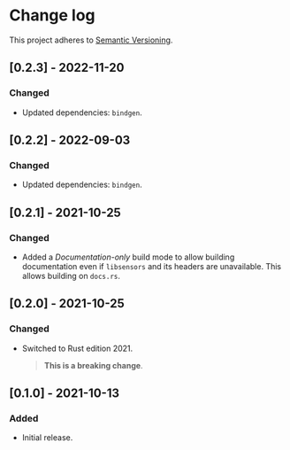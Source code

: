 # Change log

This project adheres to [Semantic Versioning](https://semver.org/spec/v2.0.0.html).

## [0.2.3] - 2022-11-20

### Changed

- Updated dependencies: `bindgen`.

## [0.2.2] - 2022-09-03

### Changed

- Updated dependencies: `bindgen`.

## [0.2.1] - 2021-10-25

### Changed

- Added a *Documentation-only* build mode to allow building documentation even
  if `libsensors` and its headers are unavailable.
  This allows building on `docs.rs`.

## [0.2.0] - 2021-10-25

### Changed

- Switched to Rust edition 2021.
  > **This is a breaking change**.

## [0.1.0] - 2021-10-13

### Added

- Initial release.
